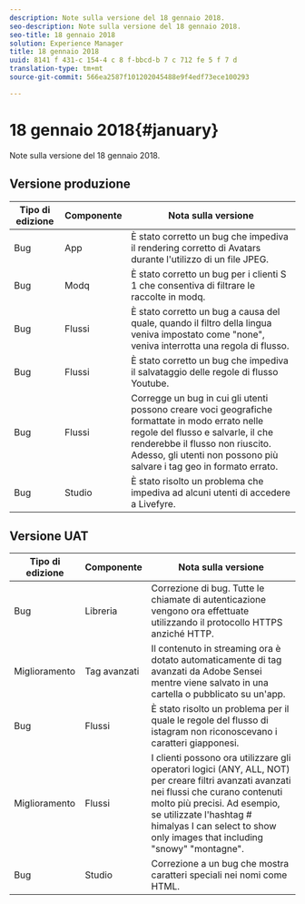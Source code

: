```yaml
---
description: Note sulla versione del 18 gennaio 2018.
seo-description: Note sulla versione del 18 gennaio 2018.
seo-title: 18 gennaio 2018
solution: Experience Manager
title: 18 gennaio 2018
uuid: 8141 f 431-c 154-4 c 8 f-bbcd-b 7 c 712 fe 5 f 7 d
translation-type: tm+mt
source-git-commit: 566ea2587f101202045488e9f4edf73ece100293

---
```



# 18 gennaio 2018{#january}

Note sulla versione del 18 gennaio 2018.

## Versione produzione

| **Tipo di edizione** | **Componente** | **Nota sulla versione** |
|---|---|---|
| Bug | App | È stato corretto un bug che impediva il rendering corretto di Avatars durante l'utilizzo di un file JPEG. |
| Bug | Modq | È stato corretto un bug per i clienti S 1 che consentiva di filtrare le raccolte in modq. |
| Bug | Flussi | È stato corretto un bug a causa del quale, quando il filtro della lingua veniva impostato come "none", veniva interrotta una regola di flusso. |
| Bug | Flussi | È stato corretto un bug che impediva il salvataggio delle regole di flusso Youtube. |
| Bug | Flussi | Corregge un bug in cui gli utenti possono creare voci geografiche formattate in modo errato nelle regole del flusso e salvarle, il che renderebbe il flusso non riuscito. Adesso, gli utenti non possono più salvare i tag geo in formato errato. |
| Bug | Studio | È stato risolto un problema che impediva ad alcuni utenti di accedere a Livefyre. |

## Versione UAT

| **Tipo di edizione** | **Componente** | **Nota sulla versione** |
|---|---|---|
| Bug | Libreria | Correzione di bug. Tutte le chiamate di autenticazione vengono ora effettuate utilizzando il protocollo HTTPS anziché HTTP. |
| Miglioramento | Tag avanzati | Il contenuto in streaming ora è dotato automaticamente di tag avanzati da Adobe Sensei mentre viene salvato in una cartella o pubblicato su un'app. |
| Bug | Flussi | È stato risolto un problema per il quale le regole del flusso di istagram non riconoscevano i caratteri giapponesi. |
| Miglioramento | Flussi | I clienti possono ora utilizzare gli operatori logici (ANY, ALL, NOT) per creare filtri avanzati avanzati nei flussi che curano contenuti molto più precisi. Ad esempio, se utilizzate l'hashtag # himalyas I can select to show only images that including "snowy" "montagne". |
| Bug | Studio | Correzione a un bug che mostra caratteri speciali nei nomi come HTML. |

